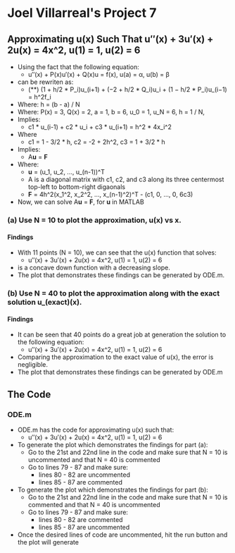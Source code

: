 # Joel Villarreal's Project 7

## Approximating u(x) Such That u′′(x) + 3u′(x) + 2u(x) = 4x^2, u(1) = 1, u(2) = 6

- Using the fact that the following equation:
  - u′′(x) + P(x)u′(x) + Q(x)u = f(x), u(a) = α, u(b) = β
- can be rewriten as: 
  - (**) (1 + h/2 * P_i)u_(i+1) + (−2 + h/2 * Q_i)u_i + (1 − h/2 * P_i)u_(i−1) = 
    h^2f_i
- Where: h = (b - a) / N
- Where: P(x) = 3, Q(x) = 2, a = 1, b = 6, u_0 = 1, u_N = 6, h = 1 / N,
- Implies:
  - c1 * u_(i-1) + c2 * u_i + c3 * u_(i+1) = h^2 * 4x_i^2
- Where
  - c1 = 1 - 3/2 * h, c2 = -2 + 2h^2, c3 = 1 + 3/2 * h
- Implies:
  - A**u** = **F**
- Where:
  - **u** = (u_1, u_2, ..., u_(n-1))^T
  - A is a diagonal matrix with c1, c2, and c3 along its three centermost 
    top-left to bottom-right digaonals
  - **F** = 4h^2(x_1^2, x_2^2, ..., x_(n-1)^2)^T - (c1, 0, ..., 0, 6c3)
- Now, we can solve A**u** = **F**, for **u** in MATLAB

### (a) Use N = 10 to plot the approximation, u(x) vs x.

#### Findings

- With 11 points (N = 10), we can see that the u(x) function that solves:
  - u′′(x) + 3u′(x) + 2u(x) = 4x^2, u(1) = 1, u(2) = 6
- is a concave down function with a decreasing slope.
- The plot that demonstrates these findings can be generated by ODE.m.
  
### (b) Use N = 40 to plot the approximation along with the exact solution u_(exact)(x).

#### Findings

- It can be seen that 40 points do a great job at generation the solution to the 
  following equation:
  - u′′(x) + 3u′(x) + 2u(x) = 4x^2, u(1) = 1, u(2) = 6
- Comparing the approximation to the exact value of u(x), the error is 
  negligible.
- The plot that demonstrates these findings can be generated by ODE.m

## The Code

### ODE.m

- ODE.m has the code for approximating u(x) such that:
  - u′′(x) + 3u′(x) + 2u(x) = 4x^2, u(1) = 1, u(2) = 6
- To generate the plot which demonstrates the findings for part (a):
  - Go to the 21st and 22nd line in the code and make sure that N = 10 is 
    uncommented and that N = 40 is commented
  - Go to lines 79 - 87 and make sure: 
    - lines 80 - 82 are uncommented
    - lines 85 - 87 are commented
- To generate the plot which demonstrates the findings for part (b):
  - Go to the 21st and 22nd line in the code and make sure that N = 10 is 
    commented and that N = 40 is uncommented
  - Go to lines 79 - 87 and make sure: 
    - lines 80 - 82 are commented
    - lines 85 - 87 are uncommented
- Once the desired lines of code are uncommented, hit the run button and the 
  plot will generate
